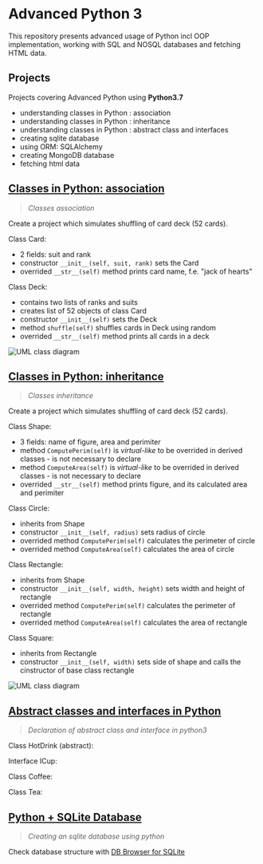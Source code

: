 # Advanced Python 3

This repository presents advanced usage of Python incl OOP implementation, working with SQL and NOSQL databases and fetching HTML data.

## Projects

Projects covering Advanced Python using **Python3.7**
- understanding classes in Python : association
- understanding classes in Python : inheritance
- understanding classes in Python : abstract class and interfaces
- creating sqlite database
- using ORM: SQLAlchemy
- creating MongoDB database
- fetching html data


## [Classes in Python: association](https://github.com/LSIND/advanced-python3/tree/master/ClassesAssociation)
> *Classes association*

Create a project which simulates shuffling of card deck (52 cards).

Class Card:
 - 2 fields: suit and rank 
 - constructor `__init__(self, suit, rank)` sets the Card
 - overrided `__str__(self)` method prints card name, f.e. "jack of hearts"

Class Deck:
- contains two lists of ranks and suits
- creates list of 52 objects of class Card
- constructor `__init__(self)` sets the Deck
- method `shuffle(self)` shuffles cards in Deck using random
- overrided `__str__(self)` method prints all cards in a deck

![UML class diagram](https://www.dropbox.com/s/4h1fwijt5k6uwwk/cards.JPG?raw=1)

## [Classes in Python: inheritance](https://github.com/LSIND/advanced-python3/tree/master/ClassesInheritance)
> *Classes inheritance*

Create a project which simulates shuffling of card deck (52 cards).

Class Shape:
 - 3 fields: name of figure, area and perimiter
 - method `ComputePerim(self)` is *virtual-like* to be overrided in derived classes - is not necessary to declare
 - method `ComputeArea(self)` is *virtual-like* to be overrided in derived classes - is not necessary to declare
 - overrided `__str__(self)` method prints figure, and its calculated area and perimiter
 
 Class Circle:
- inherits from Shape
- constructor `__init__(self, radius)` sets radius of circle
- overrided method `ComputePerim(self)` calculates the perimeter of circle
- overrided method `ComputeArea(self)` calculates the area of circle

Class Rectangle:
- inherits from Shape
- constructor `__init__(self, width, height)` sets width and height of rectangle
- overrided method `ComputePerim(self)` calculates the perimeter of rectangle
- overrided method `ComputeArea(self)` calculates the area of rectangle

Class Square:
- inherits from Rectangle
- constructor `__init__(self, width)` sets side of shape and calls the cinstructor of base class rectangle


![UML class diagram](https://www.dropbox.com/s/gsvysyhc35drt1s/Shapes.JPG?raw=1)

## [Abstract classes and interfaces in Python](https://github.com/LSIND/advanced-python3/tree/master/AbstractAndInterface)
> *Declaration of abstract class and interface in python3*

Class HotDrink (abstract):

Interface ICup:

Class Coffee:

Class Tea:

## [Python + SQLite Database](https://github.com/LSIND/advanced-python3/tree/master/PythonSqlite)
> *Creating an sqlite database using python*

Check database structure with [DB Browser for SQLite](https://sqlitebrowser.org/)
